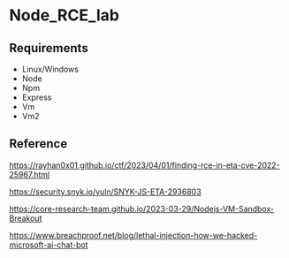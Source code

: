 # Node_RCE_lab

## Requirements
-  Linux/Windows
-  Node
-  Npm
-  Express
-  Vm
-  Vm2
    
## Reference
https://rayhan0x01.github.io/ctf/2023/04/01/finding-rce-in-eta-cve-2022-25967.html

https://security.snyk.io/vuln/SNYK-JS-ETA-2936803

https://core-research-team.github.io/2023-03-29/Nodejs-VM-Sandbox-Breakout

https://www.breachproof.net/blog/lethal-injection-how-we-hacked-microsoft-ai-chat-bot

